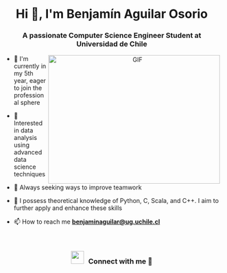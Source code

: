 <h1 align="center">Hi 👋, I'm
Benjamín Aguilar Osorio</a></h1>
<h3 align="center">A passionate Computer Science Engineer Student at Universidad de Chile</h3>

<a target="_blank" align="center">
  <img align="right" top="500" height="300" width="400" alt="GIF" src="https://media.giphy.com/media/SWoSkN6DxTszqIKEqv/giphy.gif">
</a>

- 🔭 I'm currently in my 5th year, eager to join the professional sphere

- 🌱 Interested in data analysis using advanced data science techniques

- 🌱 Always seeking ways to improve teamwork

- 🎈 I possess theoretical knowledge of Python, C, Scala, and C++. I aim to further apply and enhance these skills

- 📫 How to reach me **benjaminaguilar@ug.uchile.cl**
<br/>
<h3 align="center" > <img src="https://media.giphy.com/media/iY8CRBdQXODJSCERIr/giphy.gif" width="30" height="30" style="margin-right: 10px;">Connect with me 🤝 </h3>

<p align="center">


</p>
